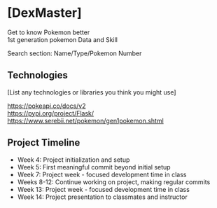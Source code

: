 # [DexMaster]

Get to know Pokemon better  
1st generation pokemon Data and Skill

Search section: Name/Type/Pokemon Number

## Technologies
[List any technologies or libraries you think you might use]

https://pokeapi.co/docs/v2  
https://pypi.org/project/Flask/  
https://www.serebii.net/pokemon/gen1pokemon.shtml


## Project Timeline
- Week 4: Project initialization and setup
- Week 5: First meaningful commit beyond initial setup
- Week 7: Project week - focused development time in class
- Weeks 8-12: Continue working on project, making regular commits
- Week 13: Project week - focused development time in class
- Week 14: Project presentation to classmates and instructor
